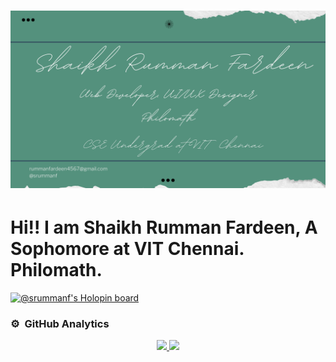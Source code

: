 <h1 align="center">
 <img src="https://github.com/srummanf/srummanf/blob/main/srummanf%20poster.png" />
</h1>

#  Hi!! I am Shaikh Rumman Fardeen, A Sophomore at VIT Chennai. Philomath.



[![@srummanf's Holopin board](https://holopin.me/srummanf)](https://holopin.io/@srummanf)

### ⚙️ &nbsp;GitHub Analytics

<p align="center">
<a href="https://github.com/srummanf">
  <img height="180em" src="https://github-readme-stats-eight-theta.vercel.app/api?username=srummanf&show_icons=true&theme=algolia&include_all_commits=true&count_private=true"/>
  <img height="180em" src="https://github-readme-stats-eight-theta.vercel.app/api/top-langs/?username=srummanf&layout=compact&langs_count=8&theme=algolia"/>
</a>
</p>














<!-- ### Hi there 👋 

**srummanf/srummanf** is a ✨ _special_ ✨ repository because its `README.md` (this file) appears on your GitHub profile.

Here are some ideas to get you started:

- 🔭 I’m currently working on ...
- 🌱 I’m currently learning ...
- 👯 I’m looking to collaborate on ...
- 🤔 I’m looking for help with ...
- 💬 Ask me about ...
- 📫 How to reach me: ...
- 😄 Pronouns: ...
- ⚡ Fun fact: ...
-->

